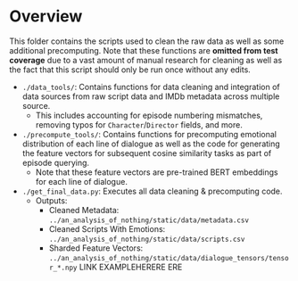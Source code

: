 # Overview

This folder contains the scripts used to clean the raw data as well as some additional precomputing. Note that these functions are **omitted from test coverage** due to a vast amount of manual research for cleaning as well as the fact that this script should only be run once without any edits.

* `./data_tools/`: Contains functions for data cleaning and integration of data sources from raw script data and IMDb metadata across multiple source.
  * This includes accounting for episode numbering mismatches, removing typos for `Character`/`Director` fields, and more. 
* `./precompute_tools/`: Contains functions for precomputing emotional distribution of each line of dialogue as well as the code for generating the feature vectors for subsequent cosine similarity tasks as part of episode querying. 
  * Note that these feature vectors are pre-trained BERT embeddings for each line of dialogue.
* `./get_final_data.py`: Executes all data cleaning & precomputing code.
  * Outputs: 
    * Cleaned Metadata: `../an_analysis_of_nothing/static/data/metadata.csv`
    * Cleaned Scripts With Emotions: `../an_analysis_of_nothing/static/data/scripts.csv`
    * Sharded Feature Vectors: `../an_analysis_of_nothing/static/data/dialogue_tensors/tensor_*.npy`
LINK EXAMPLEHERERE ERE
